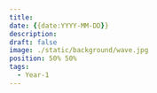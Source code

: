 ```yaml
---
title: 
date: {{date:YYYY-MM-DD}}
description: 
draft: false
image: ./static/background/wave.jpg
position: 50% 50%
tags:
  - Year-1
---
```

